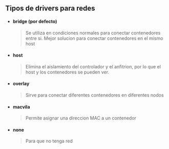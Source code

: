 ## Tipos de drivers para redes

* #### **bridge** (por defecto)
    > Se utiliza en condiciones normales para conectar contenedores entre si. Mejor solucion para conectar contenedores en el mismo host

* #### **host** 
    >  Elimina el aislamiento del controlador y el anfitrion, por lo que el host y los contenedores se pueden ver.

* #### **overlay** 
    > Sirve para conectar diferentes contenedores en diferentes nodos

* #### **macvila** 
    > Permite asignar una direccion MAC a un contenedor

* #### **none** 
    > Para que no tenga red 